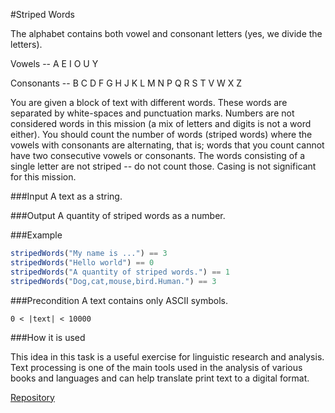 #Striped Words

The alphabet contains both vowel and consonant letters (yes, we divide the letters).

Vowels -- A E I O U Y

Consonants -- B C D F G H J K L M N P Q R S T V W X Z

You are given a block of text with different words. These words are separated by white-spaces and punctuation marks. Numbers are not considered words in this mission (a mix of letters and digits is not a word either). You should count the number of words (striped words) where the vowels with consonants are alternating, that is; words that you count cannot have two consecutive vowels or consonants. The words consisting of a single letter are not striped -- do not count those. Casing is not significant for this mission.

###Input
A text as a string.

###Output
A quantity of striped words as a number.

###Example
```javascript
stripedWords("My name is ...") == 3
stripedWords("Hello world") == 0
stripedWords("A quantity of striped words.") == 1
stripedWords("Dog,cat,mouse,bird.Human.") == 3
```

###Precondition
A text contains only ASCII symbols.

	0 < |text| < 10000

###How it is used

This idea in this task is a useful exercise for linguistic research and analysis. Text processing is one of the main tools used in the analysis of various books and languages and can help translate print text to a digital format.

[Repository](https://github.com/Empire-of-Code-Puzzles/checkio-empire-striped-words)
